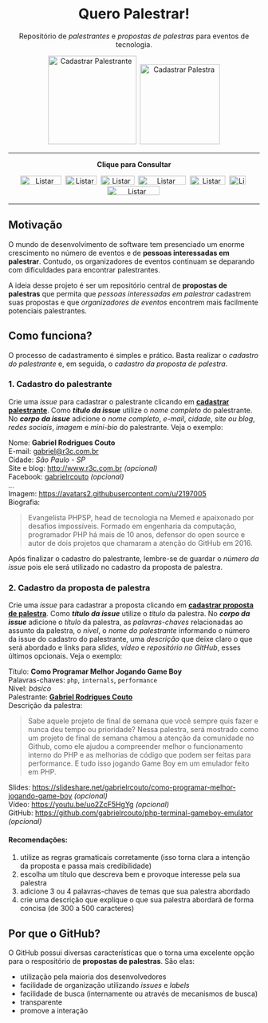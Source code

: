 <h1 align="center">Quero Palestrar!</h1>
<p align="center">
    Repositório de <i>palestrantes</i> e <i>propostas de palestras</i> para eventos de tecnologia.
</p>
<p align="center">
  <a href="https://github.com/PHPSP/quero-palestrar/issues/new?template=speaker_template.md"><img src="https://user-images.githubusercontent.com/753958/31695073-e7acfc00-b386-11e7-9fa0-26a133d56eaa.png" alt="Cadastrar Palestrante" width="177" /></a>&nbsp;
  <a href="https://github.com/PHPSP/quero-palestrar/issues/new"><img src="https://user-images.githubusercontent.com/753958/31695094-19f445c4-b387-11e7-871a-0a08170911bf.png" alt="Cadastrar Palestra" width="160" /></a>
</p>

---
<p align="center">
    <strong>Clique para Consultar</strong>
</p>
<p align="center">
  <a href="https://github.com/PHPSP/quero-palestrar/issues?q=is%3Aissue+is%3Aopen+label%3A%2APalestrante"><img src="https://user-images.githubusercontent.com/753958/31695466-91656c12-b389-11e7-8db4-4ea4d6e5be90.png" alt="Listar Palestrantes" width="82" height="18" /></a>&nbsp;
  <a href="https://github.com/PHPSP/quero-palestrar/issues?q=is%3Aissue+is%3Aopen+label%3A%2APalestra"><img src="https://user-images.githubusercontent.com/753958/31695580-4526cd86-b38a-11e7-9d10-3abae8e53b5d.png" alt="Listar Palestras" width="63" height="18" /></a>&nbsp;
  <a href="https://github.com/PHPSP/quero-palestrar/issues?q=is%3Aissue+is%3Aopen+label%3A%5BIniciante%5D"><img src="https://user-images.githubusercontent.com/753958/31695715-0c512686-b38b-11e7-953a-2adcc9b29dc0.png" alt="Listar Palestras Iniciantes" width="68" height="18" /></a>&nbsp;
  <a href="https://github.com/PHPSP/quero-palestrar/issues?q=is%3Aissue+is%3Aopen+label%3A%5BIntermedi%C3%A1ria%5D"><img src="https://user-images.githubusercontent.com/753958/31695746-37eb015e-b38b-11e7-8aa1-593334898eea.png" alt="Listar Palestras Intermediárias" width="96" height="18" /></a>&nbsp;
  <a href="https://github.com/PHPSP/quero-palestrar/issues?q=is%3Aissue+is%3Aopen+label%3AJavaScript"><img src="https://user-images.githubusercontent.com/753958/31695796-73685dd0-b38b-11e7-8a67-2c05d68a7abc.png" alt="Listar Palestras de JavaScript" width="71" height="18" /></a>&nbsp;
  <a href="https://github.com/PHPSP/quero-palestrar/issues?q=is%3Aissue+is%3Aopen+label%3APHP"><img src="https://user-images.githubusercontent.com/753958/31695830-a06c992c-b38b-11e7-8765-6c260cdebb71.png" alt="Listar Palestras de PHP" width="33" height="18" /></a>&nbsp;
  <a href="https://github.com/PHPSP/quero-palestrar/issues?q=is%3Aissue+is%3Aopen+label%3A%22%40S%C3%A3o+Paulo+-+SP%22"><img src="https://user-images.githubusercontent.com/753958/31695863-c30f67b6-b38b-11e7-936d-70f72190a40b.png" alt="Listar Palestrantes de São Paulo - SP" width="105" height="18" /></a>&nbsp;
</p>

---

## Motivação

O mundo de desenvolvimento de software tem presenciado um enorme crescimento no número de eventos e de **pessoas interessadas em palestrar**. Contudo, os organizadores de eventos continuam se deparando com dificuldades para encontrar palestrantes.

A ideia desse projeto é ser um repositório central de **propostas de palestras** que permita que *pessoas interessadas em palestrar* cadastrem suas propostas e que *organizadores de eventos* encontrem mais facilmente potenciais palestrantes.

## Como funciona?

O processo de cadastramento é simples e prático. Basta realizar o *cadastro do palestrante* e, em seguida, o *cadastro da proposta de palestra*.

### 1. Cadastro do palestrante

Crie uma *issue* para cadastrar o palestrante clicando em [**cadastrar palestrante**](https://github.com/PHPSP/quero-palestrar/issues/new?template=speaker_template.md). Como ***título da issue*** utilize o *nome completo* do palestrante. No ***corpo da issue*** adicione o *nome completo*, *e-mail*, *cidade*, *site ou blog*, *redes sociais*, *imagem* e *mini-bio* do palestrante. Veja o exemplo:

Nome: **Gabriel Rodrigues Couto**  
E-mail: gabriel@r3c.com.br  
Cidade: *São Paulo - SP*  
Site e blog: http://www.r3c.com.br *(opcional)*  
Facebook: [gabrielrcouto](https://www.facebook.com/gabrielrcouto) *(opcional)*  
*...*  
Imagem: https://avatars2.githubusercontent.com/u/2197005  
Biografia:

>  Evangelista PHPSP, head de tecnologia na Memed e apaixonado por desafios impossíveis. Formado em engenharia da computação, programador PHP há mais de 10 anos, defensor do open source e autor de dois projetos que chamaram a atenção do GitHub em 2016.

Após finalizar o cadastro do palestrante, lembre-se de guardar o *número da issue* pois ele será utilizado no cadastro da proposta de palestra.

### 2. Cadastro da proposta de palestra

Crie uma *issue* para cadastrar a proposta clicando em [**cadastrar proposta de palestra**](https://github.com/PHPSP/quero-palestrar/issues/new). Como ***título da issue*** utilize o *título* da palestra. No ***corpo da issue*** adicione o *título* da palestra, as *palavras-chaves* relacionadas ao assunto da palestra, o *nível*, o *nome do palestrante* informando o número da issue do cadastro do palestrante, uma *descrição* que deixe claro o que será abordado e links para *slides*, *vídeo* e *repositório no GitHub*, esses últimos opcionais. Veja o exemplo:

Título: **Como Programar Melhor Jogando Game Boy**  
Palavras-chaves: `php`, `internals`, `performance`  
Nível: *básico*  
Palestrante: [**Gabriel Rodrigues Couto**](5)  
Descrição da palestra:  
> Sabe aquele projeto de final de semana que você sempre quis fazer e nunca deu tempo ou prioridade? Nessa palestra, será mostrado como um projeto de final de semana chamou a atenção da comunidade no Github, como ele ajudou a compreender melhor o funcionamento interno do PHP e as melhorias de código que podem ser feitas para performance. E tudo isso jogando Game Boy em um emulador feito em PHP.

Slides: https://slideshare.net/gabrielrcouto/como-programar-melhor-jogando-game-boy *(opcional)*  
Vídeo: https://youtu.be/uo2ZcF5HgYg *(opcional)*  
GitHub: https://github.com/gabrielrcouto/php-terminal-gameboy-emulator *(opcional)*  

#### Recomendações:

1. utilize as regras gramaticais corretamente (isso torna clara a intenção da proposta e passa mais credibilidade)
2. escolha um título que descreva bem e provoque interesse pela sua palestra
3. adicione 3 ou 4 palavras-chaves de temas que sua palestra abordado
4. crie uma descrição que explique o que sua palestra abordará de forma concisa (de 300 a 500 caracteres)

## Por que o GitHub?

O GitHub possui diversas características que o torna uma excelente opção para o respositório de **propostas de palestras**. São elas:

* utilização pela maioria dos desenvolvedores
* facilidade de organização utilizando *issues* e *labels*
* facilidade de busca (internamente ou através de mecanismos de busca)
* transparente
* promove a interação
